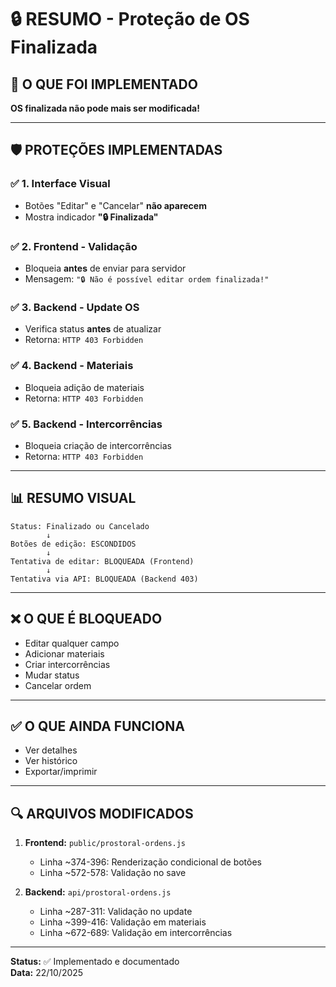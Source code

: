 # 🔒 RESUMO - Proteção de OS Finalizada

## 🎯 O QUE FOI IMPLEMENTADO

**OS finalizada não pode mais ser modificada!**

---

## 🛡️ PROTEÇÕES IMPLEMENTADAS

### ✅ 1. Interface Visual
- Botões "Editar" e "Cancelar" **não aparecem**
- Mostra indicador **"🔒 Finalizada"**

### ✅ 2. Frontend - Validação
- Bloqueia **antes** de enviar para servidor
- Mensagem: `"🔒 Não é possível editar ordem finalizada!"`

### ✅ 3. Backend - Update OS
- Verifica status **antes** de atualizar
- Retorna: `HTTP 403 Forbidden`

### ✅ 4. Backend - Materiais
- Bloqueia adição de materiais
- Retorna: `HTTP 403 Forbidden`

### ✅ 5. Backend - Intercorrências
- Bloqueia criação de intercorrências
- Retorna: `HTTP 403 Forbidden`

---

## 📊 RESUMO VISUAL

```
Status: Finalizado ou Cancelado
        ↓
Botões de edição: ESCONDIDOS
        ↓
Tentativa de editar: BLOQUEADA (Frontend)
        ↓
Tentativa via API: BLOQUEADA (Backend 403)
```

---

## ❌ O QUE É BLOQUEADO

- Editar qualquer campo
- Adicionar materiais
- Criar intercorrências
- Mudar status
- Cancelar ordem

---

## ✅ O QUE AINDA FUNCIONA

- Ver detalhes
- Ver histórico
- Exportar/imprimir

---

## 🔍 ARQUIVOS MODIFICADOS

1. **Frontend:** `public/prostoral-ordens.js`
   - Linha ~374-396: Renderização condicional de botões
   - Linha ~572-578: Validação no save

2. **Backend:** `api/prostoral-ordens.js`
   - Linha ~287-311: Validação no update
   - Linha ~399-416: Validação em materiais
   - Linha ~672-689: Validação em intercorrências

---

**Status:** ✅ Implementado e documentado  
**Data:** 22/10/2025


